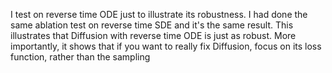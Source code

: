 I test on reverse time ODE just to illustrate its robustness. I had done the same ablation test on reverse time SDE and it's the same result. This illustrates that Diffusion with reverse time ODE is just as robust. More importantly, it shows that if you want to really fix Diffusion, focus on its loss function, rather than the sampling
